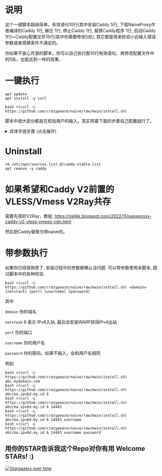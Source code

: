 # 说明
这个一键脚本超级简单。有效语句10行(其中安装Caddy 5行, 下载NaïveProxy作者编译的Caddy 1行, 解压 1行, 停止Caddy 1行, 替换Caddy程序 1行, 启动Caddy 1行)+Caddy配置文件15行(其中你需要修改5处), 其它都是用来检验小白输入错误参数或者搭建条件不满足的。

你如果不放心开源的脚本，你可以自己执行那10行有效语句，再修改配置文件中的5处，也能达到一样的效果。

# 一键执行
```
apt update
apt install -y curl
```
```
bash <(curl -L https://github.com/crazypeace/naive/raw/main/install.sh)
```

脚本中很大部分都是在校验用户的输入。其实照着下面的步骤自己配置就行了。

<details>
    <summary>具体手搓步骤 (点击展开)</summary>

# 安装CaddyV2最新版本
source: https://caddyserver.com/docs/install#debian-ubuntu-raspbian

```
sudo apt install -y debian-keyring debian-archive-keyring apt-transport-https
curl -1sLf 'https://dl.cloudsmith.io/public/caddy/stable/gpg.key' | sudo gpg --dearmor -o /usr/share/keyrings/caddy-stable-archive-keyring.gpg
curl -1sLf 'https://dl.cloudsmith.io/public/caddy/stable/debian.deb.txt' | sudo tee /etc/apt/sources.list.d/caddy-stable.list
sudo apt update
sudo apt install caddy
```

如果已经装过了Caddy, 重装的时候脚本会问你
```
File '/usr/share/keyrings/caddy-stable-archive-keyring.gpg' exists. Overwrite? (y/N)
```
输入`y`回车。

# 下载NaïveProxy作者编译的caddy
```
cd /tmp
wget https://github.com/klzgrad/forwardproxy/releases/download/caddy2-naive-20221007/caddy-forwardproxy-naive.tar.xz
tar -xf caddy-forwardproxy-naive.tar.xz
cd caddy-forwardproxy-naive
```

# 替换caddy程序
```
service caddy stop
cp caddy /usr/bin/
```

# 写个简单的html页面
```
mkdir -p /var/www/html
echo "hello world" > /var/www/html/index.html
```

# 在Caddyfile的顶部添加下面这一段
```
{
  order forward_proxy before file_server
}
:自定义端口, 你的naive域名:自定义端口 {    // ***
  tls e16d9cb045d7@gmail.com
  forward_proxy {
    basic_auth 用户名 密码   // ***
    hide_ip
    hide_via
    probe_resistance
  }
  file_server {
    root /var/www/html
  }
}
```

# 启动NaiveProxy
```
service caddy start
```
  
</details>
  
  
# Uninstall
```
rm /etc/apt/sources.list.d/caddy-stable.list
apt remove -y caddy
```

# 如果希望和Caddy V2前置的VLESS/Vmess V2Ray共存
需要先搭好V2Ray，教程:
https://zelikk.blogspot.com/2022/11/naiveproxy-caddy-v2-vless-vmess-cdn.html

然后把Caddy替换为带naive的。

# 带参数执行
如果你已经很熟悉了, 安装过程中的参数都确认没问题. 可以带参数使用本脚本, 跳过脚本中的各种校验.
```
bash <(curl -L https://github.com/crazypeace/naive/raw/main/install.sh) <domain> [netstack] [port] [username] [password]
```
其中

`domain`      你的域名

`netstask`    6 表示 IPv6入站, 最后会安装WARP获得IPv4出站

`port` 你的端口

`username` 你的用户名

`password` 你的密码，如果不输入，会和用户名相同

例如
```
bash <(curl -L https://github.com/crazypeace/naive/raw/main/install.sh) abc.mydomain.com
bash <(curl -L https://github.com/crazypeace/naive/raw/main/install.sh) abccba.ipv6d.my.id 6
bash <(curl -L https://github.com/crazypeace/naive/raw/main/install.sh) abccba.ipv6d.my.id 6 14443
bash <(curl -L https://github.com/crazypeace/naive/raw/main/install.sh) abccba.ipv6d.my.id 6 14443 username
bash <(curl -L https://github.com/crazypeace/naive/raw/main/install.sh) abccba.ipv6d.my.id 6 14443 username password
```

## 用你的STAR告诉我这个Repo对你有用 Welcome STARs! :)

[![Stargazers over time](https://starchart.cc/crazypeace/naive.svg)](https://starchart.cc/crazypeace/naive)
